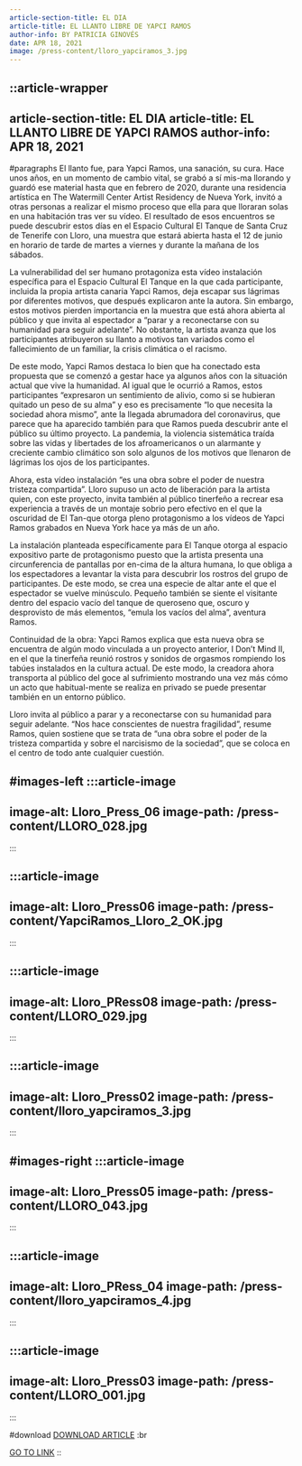 ```yaml
---
article-section-title: EL DIA
article-title: EL LLANTO LIBRE DE YAPCI RAMOS
author-info: BY PATRICIA GINOVÉS
date: APR 18, 2021
image: /press-content/lloro_yapciramos_3.jpg
---
```


::article-wrapper
---
article-section-title: EL DIA
article-title: EL LLANTO LIBRE DE YAPCI RAMOS
author-info: APR 18, 2021
---
#paragraphs
El llanto fue, para Yapci Ramos, una sanación, su cura. Hace unos años, en un momento de cambio vital, se grabó a sí mis-ma llorando y guardó ese material hasta que en febrero de 2020, durante una residencia artística en The Watermill Center Artist Residency de Nueva York, invitó a otras personas a realizar el mismo proceso que ella para que lloraran solas en una habitación tras ver su vídeo. El resultado de esos encuentros se puede descubrir estos días en el Espacio Cultural El Tanque de Santa Cruz de Tenerife con Lloro, una muestra que estará abierta hasta el 12 de junio en horario de tarde de martes a viernes y durante la mañana de los sábados.

La vulnerabilidad del ser humano protagoniza esta vídeo instalación específica para el Espacio Cultural El Tanque en la que cada participante, incluida la propia artista canaria Yapci Ramos, deja escapar sus lágrimas por diferentes motivos, que después explicaron ante la autora. Sin embargo, estos motivos pierden importancia en la muestra que está ahora abierta al público y que invita al espectador a “parar y a reconectarse con su humanidad para seguir adelante”. No obstante, la artista avanza que los participantes atribuyeron su llanto a motivos tan variados como el fallecimiento de un familiar, la crisis climática o el racismo.

De este modo, Yapci Ramos destaca lo bien que ha conectado esta propuesta que se comenzó a gestar hace ya algunos años con la situación actual que vive la humanidad. Al igual que le ocurrió a Ramos, estos participantes “expresaron un sentimiento de alivio, como si se hubieran quitado un peso de su alma” y eso es precisamente “lo que necesita la sociedad ahora mismo”, ante la llegada abrumadora del coronavirus, que parece que ha aparecido también para que Ramos pueda descubrir ante el público su último proyecto. La pandemia, la violencia sistemática traída sobre las vidas y libertades de los afroamericanos o un alarmante y creciente cambio climático son solo algunos de los motivos que llenaron de lágrimas los ojos de los participantes.

Ahora, esta vídeo instalación “es una obra sobre el poder de nuestra tristeza compartida”. Lloro supuso un acto de liberación para la artista quien, con este proyecto, invita también al público tinerfeño a recrear esa experiencia a través de un montaje sobrio pero efectivo en el que la oscuridad de El Tan-que otorga pleno protagonismo a los vídeos de Yapci Ramos grabados en Nueva York hace ya más de un año.

La instalación planteada específicamente para El Tanque otorga al espacio expositivo parte de protagonismo puesto que la artista presenta una circunferencia de pantallas por en-cima de la altura humana, lo que obliga a los espectadores a levantar la vista para descubrir los rostros del grupo de participantes. De este modo, se crea una especie de altar ante el que el espectador se vuelve minúsculo. Pequeño también se siente el visitante dentro del espacio vacío del tanque de queroseno que, oscuro y desprovisto de más elementos, “emula los vacíos del alma”, aventura Ramos. 

Continuidad de la obra: Yapci Ramos explica que esta nueva obra se encuentra de algún modo vinculada a un proyecto anterior, I Don’t Mind II, en el que la tinerfeña reunió rostros y sonidos de orgasmos rompiendo los tabúes instalados en la cultura actual. De este modo, la creadora ahora transporta al público del goce al sufrimiento mostrando una vez más cómo un acto que habitual-mente se realiza en privado se puede presentar también en un entorno público. 

Lloro invita al público a parar y a reconectarse con su humanidad para seguir adelante. “Nos hace conscientes de nuestra fragilidad”, resume Ramos, quien sostiene que se trata de “una obra sobre el poder de la tristeza compartida y sobre el narcisismo de la sociedad”, que se coloca en el centro de todo ante cualquier cuestión.

#images-left
  :::article-image
  ---
  image-alt: Lloro_Press_06
  image-path: /press-content/LLORO_028.jpg
  ---
  :::

  :::article-image
  ---
  image-alt: Lloro_Press06
  image-path: /press-content/YapciRamos_Lloro_2_OK.jpg
  ---
  :::

  :::article-image
  ---
  image-alt: Lloro_PRess08
  image-path: /press-content/LLORO_029.jpg
  ---
  :::

  :::article-image
  ---
  image-alt: Lloro_Press02
  image-path: /press-content/lloro_yapciramos_3.jpg
  ---
  :::

#images-right
  :::article-image
  ---
  image-alt: Lloro_Press05
  image-path: /press-content/LLORO_043.jpg
  ---
  :::

  :::article-image
  ---
  image-alt: Lloro_PRess_04
  image-path: /press-content/lloro_yapciramos_4.jpg
  ---
  :::

  :::article-image
  ---
  image-alt: Lloro_Press03
  image-path: /press-content/LLORO_001.jpg
  ---
  :::

#download
[DOWNLOAD ARTICLE](/press-content/12_ElDia/escultura-del-mencey-en-carne-y-hueso.pdf) :br

[](https://www.eldia.es/cultura/2024/03/02/parir-renacer-yapci-ramos-santa-98938595.html)[GO TO LINK](https://www.eldia.es/cultura/2021/01/03/escultura-mencey-carne-hueso-26984636.html)
::
